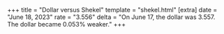 +++
title = "Dollar versus Shekel"
template = "shekel.html"
[extra]
date = "June 18, 2023"
rate = "3.556"
delta = "On June 17, the dollar was 3.557. The dollar became 0.053% weaker."
+++
